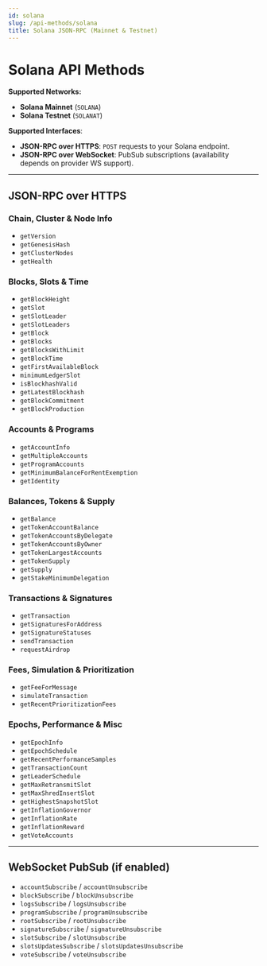 ```yaml
---
id: solana
slug: /api-methods/solana
title: Solana JSON-RPC (Mainnet & Testnet)
---
```


# Solana API Methods

**Supported Networks:**
- **Solana Mainnet** (`SOLANA`)
- **Solana Testnet** (`SOLANAT`)

**Supported Interfaces**:
- **JSON-RPC over HTTPS**: `POST` requests to your Solana endpoint.
- **JSON-RPC over WebSocket**: PubSub subscriptions (availability depends on provider WS support).

---

## JSON-RPC over HTTPS

### Chain, Cluster & Node Info
- `getVersion`
- `getGenesisHash`
- `getClusterNodes`
- `getHealth`

### Blocks, Slots & Time
- `getBlockHeight`
- `getSlot`
- `getSlotLeader`
- `getSlotLeaders`
- `getBlock`
- `getBlocks`
- `getBlocksWithLimit`
- `getBlockTime`
- `getFirstAvailableBlock`
- `minimumLedgerSlot`
- `isBlockhashValid`
- `getLatestBlockhash`
- `getBlockCommitment`
- `getBlockProduction`

### Accounts & Programs
- `getAccountInfo`
- `getMultipleAccounts`
- `getProgramAccounts`
- `getMinimumBalanceForRentExemption`
- `getIdentity`

### Balances, Tokens & Supply
- `getBalance`
- `getTokenAccountBalance`
- `getTokenAccountsByDelegate`
- `getTokenAccountsByOwner`
- `getTokenLargestAccounts`
- `getTokenSupply`
- `getSupply`
- `getStakeMinimumDelegation`

### Transactions & Signatures
- `getTransaction`
- `getSignaturesForAddress`
- `getSignatureStatuses`
- `sendTransaction`
- `requestAirdrop`

### Fees, Simulation & Prioritization
- `getFeeForMessage`
- `simulateTransaction`
- `getRecentPrioritizationFees`

### Epochs, Performance & Misc
- `getEpochInfo`
- `getEpochSchedule`
- `getRecentPerformanceSamples`
- `getTransactionCount`
- `getLeaderSchedule`
- `getMaxRetransmitSlot`
- `getMaxShredInsertSlot`
- `getHighestSnapshotSlot`
- `getInflationGovernor`
- `getInflationRate`
- `getInflationReward`
- `getVoteAccounts`

---

## WebSocket PubSub (if enabled)
- `accountSubscribe` / `accountUnsubscribe`
- `blockSubscribe` / `blockUnsubscribe`
- `logsSubscribe` / `logsUnsubscribe`
- `programSubscribe` / `programUnsubscribe`
- `rootSubscribe` / `rootUnsubscribe`
- `signatureSubscribe` / `signatureUnsubscribe`
- `slotSubscribe` / `slotUnsubscribe`
- `slotsUpdatesSubscribe` / `slotsUpdatesUnsubscribe`
- `voteSubscribe` / `voteUnsubscribe`
